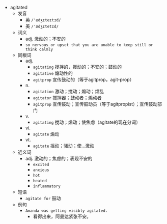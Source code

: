 - agitated
  - 发音
    - 英 `/'ædʒɪteɪtɪd/`
    - 美 `/'ædʒɪtetɪd/`
  - 词义
    - adj. 激动的；不安的
    - `so nervous or upset that you are unable to keep still or think calmly`
  - 同根词
    - adj.
      - `agitating` 搅拌的，搅动的；不安的；鼓动的
      - `agitative` 煽动性的
      - `agitprop` 宣传鼓动的（等于agitprop，agit-prop）
    - n.
      - `agitation` 激动；搅动；煽动；烦乱
      - `agitator` 搅拌器；鼓动者；煽动者
      - `agitprop` 宣传鼓动；宣传鼓动员（等于agitpropist）；宣传鼓动部门
    - v.
      - `agitating` 搅动；煽动；使焦虑（agitate的现在分词）
    - vi.
      - `agitate` 煽动
    - vt.
      - `agitate` 摇动；骚动；使…激动
  - 近义词
    - adj. 激动的；焦虑的；表现不安的
      - `excited`
      - `anxious`
      - `hot`
      - `heated`
      - `inflammatory`
  - 短语
    - `agitate for` 鼓动 
  - 例句
    - `Amanda was getting visibly agitated.`
      - 看得出来，阿曼达紧张不安。

